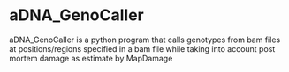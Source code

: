 # aDNA_GenoCaller
aDNA_GenoCaller is a python program that calls genotypes from bam files at positions/regions specified in a bam file while taking into account post mortem damage as estimate by MapDamage
